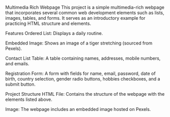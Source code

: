 Multimedia Rich Webpage
This project is a simple multimedia-rich webpage that incorporates several common web development elements such as lists, images, tables, and forms. It serves as an introductory example for practicing HTML structure and elements.

Features
Ordered List: Displays a daily routine.

Embedded Image: Shows an image of a tiger stretching (sourced from Pexels).

Contact List Table: A table containing names, addresses, mobile numbers, and emails.

Registration Form: A form with fields for name, email, password, date of birth, country selection, gender radio buttons, hobbies checkboxes, and a submit button.

Project Structure
HTML File: Contains the structure of the webpage with the elements listed above.

Image: The webpage includes an embedded image hosted on Pexels.
